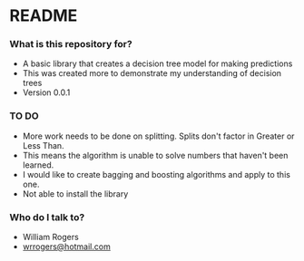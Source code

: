 # README #

### What is this repository for? ###

* A basic library that creates a decision tree model for making predictions
* This was created more to demonstrate my understanding of decision trees
* Version 0.0.1

### TO DO ###

* More work needs to be done on splitting.  Splits don't factor in Greater or Less Than.
* This means the algorithm is unable to solve numbers that haven't been learned.
* I would like to create bagging and boosting algorithms and apply to this one.
* Not able to install the library

### Who do I talk to? ###

* William Rogers
* wrrogers@hotmail.com